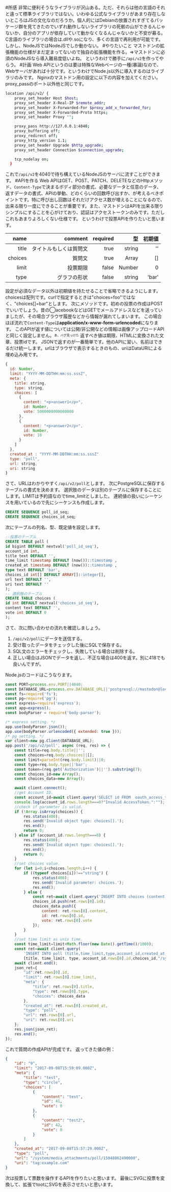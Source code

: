 #所感
非常に便利そうなライブラリが沢山ある。ただ、それらは他の言語のそれと違って標準ライブラリではない。いわゆる公式なライブラリがあまり存在しないところはJSの文化なのだろうか。個人的にはDebianの放置されすぎてるパッケージ群を見てきたのでいずれ動作しないライブラリの死骸の山ができるんじゃないか、自分のアプリが依存していて動かなくなるんじゃないかと不安が募る。C言語のライブラリの場合は.dllや.soになり、多くの言語で再利用が可能です。しかし、NodeJSではNodeJSでしか動かない。
#やりたいこと
マストドンの拡張機能の仕様がまだ定まってないので独自の拡張機能を作る。=>マストドンに必須のNodeJSなら導入難易度低いよね。
というわけで勝手に`/api/v2`を作ってやらう。
#計画
Web APIというのは要は特殊なWebページの一種(暴論)なので、Webサーバがあれば十分です。というわけでNode.js以外に導入するのはライブラリのみです。
Nginxのマストドン用の設定に以下の内容を加えてください。proxy_passのポート以外他と同じです。

```bash
location /api/v2/ {
    proxy_set_header Host $host;
    proxy_set_header X-Real-IP $remote_addr;
    proxy_set_header X-Forwarded-For $proxy_add_x_forwarded_for;
    proxy_set_header X-Forwarded-Proto https;
    proxy_set_header Proxy "";

    proxy_pass http://127.0.0.1:4040;
    proxy_buffering off;
    proxy_redirect off;
    proxy_http_version 1.1;
    proxy_set_header Upgrade $http_upgrade;
    proxy_set_header Connection $connection_upgrade;

    tcp_nodelay on;
  }
```
これで`/api/v2`を4040で待ち構えているNodeJSのサーバに流すことができます。
#APIを作る
Web APIはGET、POST、PATCH、DELETEなどのHttpメソッド、`Content-Type`で決まるボディ部分の書式、必要なデータと任意のデータ、
返すデータの書式、APIの挙動、どのくらいの回数呼び出すか、が考えるべきポイントです。特に呼び出し回数はそれだけアクセス数が増えることになるので、出来る限り一度にできることが重要です。また、マストドンはAPIを出来る限りシンプルにすることを心がけており、認証はアクセストークンのみです。ただしこれもあまりよろしくない仕様です。
というわけで投票APIを作りたいと思います。

| name             |      comment|   required| 型|初期値|
|-----------------:|------------------:|-------------------:|--:|--:|
|title             |タイトルもしくは質問文|true|string|''|
|choices|質問文|true|Array|[]|
|limit|投票期限|false|Number|0|
|type|グラフの形状|false|string|'bar'|

設定が必須なデータ以外は初期値を持たせることで省略できるようにします。
choicesは配列です。curlで指定するときは"choices=foo"ではなく、"choices[]=bar"とします。
次にメソッドです。初めの投票の作成はPOSTでいいでしょう。昔の◯acebookなどはGETでメールアドレスなどを送っていましたが、その場合ブラウザ履歴などから情報が漏れてしまいます。
この場合ほぼ流れで`Content-Type`は**application/x-www-form-urlencoded**になります。
このAPIが返す値については公開/非公開などの情報は画像アップロードAPIと同じく設定しません。<sup><sub>あ、バグ見っけた</sub></sup>
返すべき値は期限、HTMLに変換された文章、投票idです。
JSONで返すのが一番簡単です。他のAPIに習い、名前はできるだけ統一します。urlはブラウザで表示するときのもの、uriはDataURIによる埋め込み用です。

```javascript
{
  id: Number,
  limit: "YYYY-MM-DDTHH:mm:ss.sssZ",
  meta: {
    title: string,
    type: string,
    choices: [
      {
        content: "<p>answer1</p>",
        id: Number,
        vote: 5000000000000000
      },
      {
        content: "<p>answer2</p>",
        id: Number,
        vote: 10
      }
    ]
  },
  created_at : "YYYY-MM-DDTHH:mm:ss.sssZ"
  type: "poll",
  url: string,
  uri: string
}
```
さて、URLはわかりやすく`/api/v2/poll`とします。
次にPostgreSQLに保存するテーブルの書式を決めます。
選択肢のデータは別のテーブルに保存することにします。LIMITは予約語なのでtime_limitとしました。
連続値の扱いにシーケンスを用いているので先にシーケンスも作成します。

```sql
CREATE SEQUENCE poll_id_seq;
CREATE SEQUENCE choices_id_seq;
```
次にテーブルの列名、型、既定値を設定します。

```sql
--投票のテーブル
CREATE TABLE poll (
id bigint DEFAULT nextval('poll_id_seq'),
account_id int,
title text DEFAULT '',
time_limit timestamp DEFAULT (now())::timestamp ,
created_at timestamp DEFAULT (now())::timestamp ,
type text DEFAULT 'bar',
choices_id int[] DEFAULT ARRAY[]::integer[],
url text DEFAULT '',
uri text DEFAULT ''
);
-- 選択肢のテーブル
CREATE TABLE choices (
id int DEFAULT nextval('choices_id_seq'),
content text DEFAULT '',
vote int DEFAULT 0
);
```
さて、次に問い合わせの流れを確認しましょう。
1. `/api/v2/poll`にデータを送信する。
2. 受け取ったデータをチェックした後にSQLで保存する。
3. SQL文のエラーをチェックし、失敗している場合は削除する。
4. 正しい場合はJSONでデータを返し、不正な場合は400を返す。別に418でも良いんですが。 

Node.jsのコードはこうなります。

```js
const PORT=process.env.PORT||4040;
const DATABASE_URL=process.env.DATABASE_URL||'postgresql://mastodon@localhost:5432/mastodon_production';
const fs=require('fs');
const pg=require('pg');
const express=require('express');
const app=express();
const bodyParser = require('body-parser');

/* express setting. */
app.use(bodyParser.json());
app.use(bodyParser.urlencoded({ extended: true }));
/* pg setting. */
var client=new pg.Client(DATABASE_URL);
app.post('/api/v2/poll', async (req, res) => {
    const title=req.body.title||'';
    const choices=req.body.choices||[];
    const limit=parseInt(req.body.limit)||0;
    const type=req.body.type||'bar';
    const token=(req.get('Authorization')||'').substring(7);
    const choices_id=new Array();
    const choices_data=new Array();

    await client.connect();
    //get Account ID.
    const account_id=await client.query('SELECT id FROM  oauth_access_tokens WHERE token=$1', [token]);
    console.log(account_id.rows.length===0?"Invalid AccessToken.":"");
    //check if parameter is valid.
    if (!Array.isArray(choices)) {
        res.status(400);
        res.send('Invalid object type: choices[].');
        res.end();
        return 0;
    } else if (account_id.rows.length===0) {
        res.status(400);
        res.send('Invalid object type: choices[].');
        res.end();
        return 0;
    }
    //set choices value.
    for (let i=0;i<choices.length;i++) {
        if ((typeof choices[i])!=="string") {
            res.status(400);
            res.send('Invalid parameter: choices.');
            res.end();
        } else {
            const ret=await client.query('INSERT INTO choices (content) VALUES ($1) RETURNING *', [choices[i]]);
            choices_id.push(ret.rows[0].id);
            choices_data.push({
                content: ret.rows[0].content,
                id: ret.rows[0].id,
                vote: ret.rows[0].vote
            });
        }
    }
    //set time limit as unix time.
    const time_limit=limit+Math.floor(new Date().getTime()/1000);
    const ret=await client.query(
        'INSERT INTO poll (title,time_limit,type,account_id,created_at,choices_id,url,uri) VALUES ($1,to_timestamp($2),$3,$4,now(),$5,$6,$7) RETURNING *',
        [title, time_limit, type, account_id.rows[0].id,choices_id,"/system/media_attachments/poll/"+(new Date().getTime())+"0","tag:example.com"]);
    await client.end();
    json_ret={
        "id":ret.rows[0].id,
        "limit": ret.rows[0].time_limit,
        "meta": {
            "title": ret.rows[0].title,
            "type": ret.rows[0].type,
            "choices": choices_data
        },
        "created_at": ret.rows[0].created_at,
        "type": "poll",
        "url": ret.rows[0].url,
        "uri": ret.rows[0].uri
    };
    res.json(json_ret);
    res.end();
});
```
これで質問の作成APIが完成です。
返ってきた値の例：

```json
{
    "id": "9",
    "limit": "2017-09-08T15:59:09.000Z",
    "meta": {
        "title": "test",
        "type": "circle",
        "choices": [
            {
                "content": "test",
                "id": 41,
                "vote": 0
            },
            {
                "content": "test2",
                "id": 42,
                "vote": 0
            }
        ]
    },
    "created_at": "2017-09-08T15:57:29.000Z",
    "type": "poll",
    "url": "/system/media_attachments/poll/15048862490000",
    "uri": "tag:example.com"
}
```
次は投票して票数を操作するAPIを作りたいと思います。
最後にSVGに投票を変換して、拡張でtootにSVGを表示させたいと思います。
